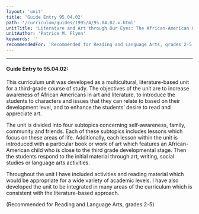 ```yaml
---
layout: 'unit'
title: 'Guide Entry 95.04.02'
path: '/curriculum/guides/1995/4/95.04.02.x.html'
unitTitle: 'Literature and Art through Our Eyes: The African-American Children'
unitAuthor: 'Patrice M. Flynn'
keywords: ''
recommendedFor: 'Recommended for Reading and Language Arts, grades 2-5'
---
```


<body>
<hr/>
 <h4>
  Guide Entry to 95.04.02:
 </h4>
 This curriculum unit was developed as a multicultural, literature-based unit for a third-grade course of study. The objectives of the unit are to increase awareness of African Americans in art and literature, to introduce the students to characters and issues that they can relate to based on their development level, and to enhance the students’ desire to read and appreciate art.
 <p>
  The unit is divided into four subtopics concerning self-awareness, family, community and friends. Each of these subtopics includes lessons which focus on these areas of life. Additionally, each lesson within the unit is introduced with a particular book or work of art which features an African-American child who is close to the third grade developmental stage. Then the students respond to the initial material through art, writing, social studies or language arts activities.
 </p>
 <p>
  Throughout the unit I have included activities and reading material which would be appropriate for a wide variety of academic levels. I have also developed the unit to be integrated in many areas of the curriculum which is consistent with the literature-based approach.
 </p>
 <p>
  (Recommended for Reading and Language Arts, grades 2-5)
 </p>

</body>
